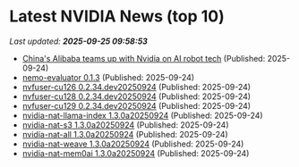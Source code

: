 # Latest NVIDIA News (top 10)
_Last updated: **2025-09-25 09:58:53**_

- [China's Alibaba teams up with Nvidia on AI robot tech](https://www.channelnewsasia.com/east-asia/alibaba-nvidia-collaboration-ai-robot-tech-china-us-5366406) (Published: 2025-09-24)
- [nemo-evaluator 0.1.3](https://pypi.org/project/nemo-evaluator/0.1.3/) (Published: 2025-09-24)
- [nvfuser-cu126 0.2.34.dev20250924](https://pypi.org/project/nvfuser-cu126/0.2.34.dev20250924/) (Published: 2025-09-24)
- [nvfuser-cu128 0.2.34.dev20250924](https://pypi.org/project/nvfuser-cu128/0.2.34.dev20250924/) (Published: 2025-09-24)
- [nvfuser-cu129 0.2.34.dev20250924](https://pypi.org/project/nvfuser-cu129/0.2.34.dev20250924/) (Published: 2025-09-24)
- [nvidia-nat-llama-index 1.3.0a20250924](https://pypi.org/project/nvidia-nat-llama-index/1.3.0a20250924/) (Published: 2025-09-24)
- [nvidia-nat-s3 1.3.0a20250924](https://pypi.org/project/nvidia-nat-s3/1.3.0a20250924/) (Published: 2025-09-24)
- [nvidia-nat-all 1.3.0a20250924](https://pypi.org/project/nvidia-nat-all/1.3.0a20250924/) (Published: 2025-09-24)
- [nvidia-nat-weave 1.3.0a20250924](https://pypi.org/project/nvidia-nat-weave/1.3.0a20250924/) (Published: 2025-09-24)
- [nvidia-nat-mem0ai 1.3.0a20250924](https://pypi.org/project/nvidia-nat-mem0ai/1.3.0a20250924/) (Published: 2025-09-24)
